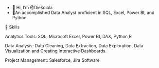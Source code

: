 - 👋 Hi, I’m @Diekolola
- 👀An accomplished Data Analyst proficient in SQL, Excel, Power BI, and Python.

📌 Skills     

  Analytics Tools: SQL, Microsoft Excel, Power BI, DAX, Python,R
  
  Data Analysis: Data Cleaning, Data Extraction, Data Exploration, Data Visualization and Creating Interactive Dashboards. 
  
  Project Management: Salesforce, Jira Software

<!---
Jdarien/Jdarien is a ✨ special ✨ repository because its `README.md` (this file) appears on your GitHub profile.
You can click the Preview link to take a look at your changes.
--->
